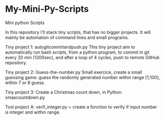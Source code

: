 # My-Mini-Py-Scripts
Mini python Scripts

In this repository I'll stack tiny scripts, that has no bigger projects. It will mainly be automation of command lines and small programs.

Tiny project 1: autogitcommitandpush.py
This tiny project aim to automatically run bash scripts, from a python program, to commit in git every 20 min (1200sec), and after a loop of 4 cycles, push to remote GitHub repository.

Tiny project 2: Guess-the-number.py
Small exercice, create a small guessing game: guess the randomly generated number within range [1;100], within 7 or 8 guess.

Tiny project 3: Create a Christmas count down, in Python. xmascountdown.py

Tool project A: verif_integer.py = create a fonction to verify if input number is integer and within range.
